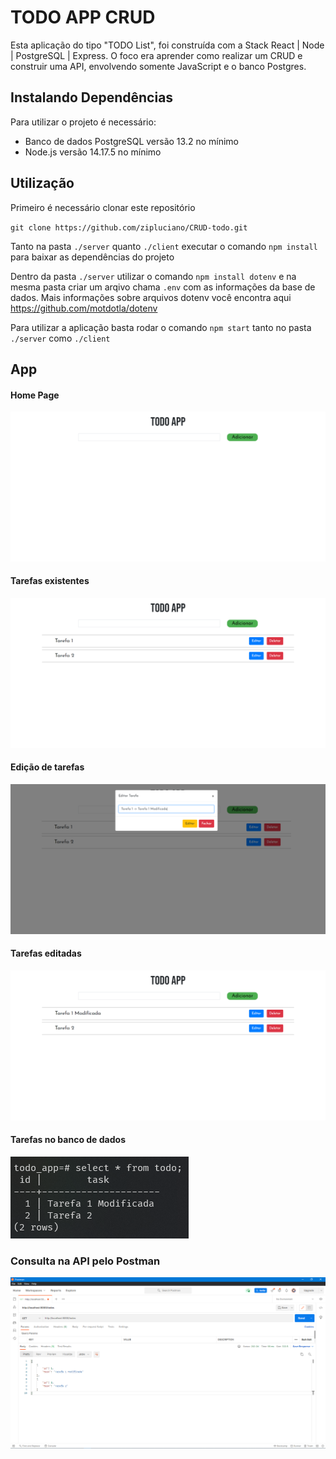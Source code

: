 # TODO APP CRUD

Esta aplicação do tipo "TODO List", foi construída com a Stack React | Node | PostgreSQL | Express. O foco era aprender como realizar um CRUD e construir uma API, envolvendo somente JavaScript e o banco Postgres.

## Instalando Dependências

Para utilizar o projeto é necessário: 
- Banco de dados PostgreSQL versão 13.2 no mínimo
- Node.js versão 14.17.5 no mínimo

## Utilização

Primeiro é necessário clonar este repositório

`git clone https://github.com/zipluciano/CRUD-todo.git`

Tanto na pasta `./server` quanto `./client` executar o comando `npm install` para baixar as dependências do projeto

Dentro da pasta `./server` utilizar o comando `npm install dotenv` e na mesma pasta criar um arqivo chama `.env` com as informações da base de dados. Mais informações sobre arquivos dotenv você encontra aqui https://github.com/motdotla/dotenv

Para utilizar a aplicação basta rodar o comando `npm start` tanto no pasta `./server` como `./client`

## App

#### Home Page

<img src='./images/home_page.png'>

#### Tarefas existentes

<img src='./images/tarefas_listadas.png'>

#### Edição de tarefas

<img src='./images/edicao_tarefas.png'>

#### Tarefas editadas

<img src='./images/tarefas_editadas.png'>

#### Tarefas no banco de dados

<img src='./images/tarefas_banco.png'>

### Consulta na API pelo Postman

<img src='./images/tarefas_API.png'>
